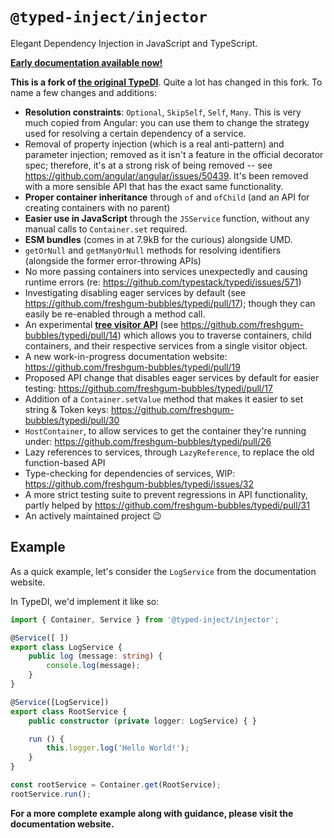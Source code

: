 # `@typed-inject/injector`

Elegant Dependency Injection in JavaScript and TypeScript.

[**Early documentation available now!**](https://64a0c6b5de74517c4c7bdb77--singular-praline-356e00.netlify.app/)

**This is a fork of [the original TypeDI](https://github.com/typestack/typedi)**.
Quite a lot has changed in this fork. To name a few changes and additions:

- **Resolution constraints**: `Optional`, `SkipSelf`, `Self`, `Many`.  This is very much copied from Angular: you can use them to change the strategy used for resolving a certain dependency of a service.
- Removal of property injection (which is a real anti-pattern) and parameter injection; removed as it isn't a feature in the official decorator spec; therefore, it's at a strong risk of being removed -- see https://github.com/angular/angular/issues/50439.  It's been removed with a more sensible API that has the exact same functionality.
- **Proper container inheritance** through `of` and `ofChild` (and an API for creating containers with no parent)
- **Easier use in JavaScript** through the `JSService` function, without any manual calls to `Container.set` required.
- **ESM bundles** (comes in at 7.9kB for the curious) alongside UMD.
- `getOrNull` and `getManyOrNull` methods for resolving identifiers (alongside the former error-throwing APIs)
- No more passing containers into services unexpectedly and causing runtime errors (re: https://github.com/typestack/typedi/issues/571)
- Investigating disabling eager services by default (see https://github.com/freshgum-bubbles/typedi/pull/17); though they can easily be re-enabled through a method call.
- An experimental [**tree visitor API**](https://github.com/freshgum-bubbles/typedi/blob/7004e81cec5152bff75fd4529e29e1f87541bbc1/src/interfaces/tree-visitor.interface.ts) (see https://github.com/freshgum-bubbles/typedi/pull/14) which allows you to traverse containers, child containers, and their respective services from a single visitor object.
- A new work-in-progress documentation website: https://github.com/freshgum-bubbles/typedi/pull/19
- Proposed API change that disables eager services by default for easier testing: https://github.com/freshgum-bubbles/typedi/pull/17
- Addition of a `Container.setValue` method that makes it easier to set string & Token keys: https://github.com/freshgum-bubbles/typedi/pull/30
- `HostContainer`, to allow services to get the container they're running under: https://github.com/freshgum-bubbles/typedi/pull/26
- Lazy references to services, through `LazyReference`, to replace the old function-based API
- Type-checking for dependencies of services, WIP: https://github.com/freshgum-bubbles/typedi/issues/32
- A more strict testing suite to prevent regressions in API functionality, partly helped by https://github.com/freshgum-bubbles/typedi/pull/31
- An actively maintained project 😉

## Example

As a quick example, let's consider the `LogService` from the documentation website.

In TypeDI, we'd implement it like so:

```ts
import { Container, Service } from '@typed-inject/injector';

@Service([ ])
export class LogService {
    public log (message: string) {
        console.log(message);
    }
}

@Service([LogService])
export class RootService {
    public constructor (private logger: LogService) { }

    run () {
        this.logger.log('Hello World!');
    }
}

const rootService = Container.get(RootService);
rootService.run();
```

**For a more complete example along with guidance, please visit the documentation website.**
